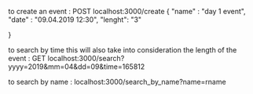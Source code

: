 to create an event : POST localhost:3000/create
{
  "name" : "day 1 event",
    "date" : "09.04.2019 12:30",
    "lenght": "3"
    
}



to search by time this will also take into consideration the length of the event : GET localhost:3000/search?yyyy=2019&mm=04&dd=09&time=165812


to search by name : localhost:3000/search_by_name?name=rname

